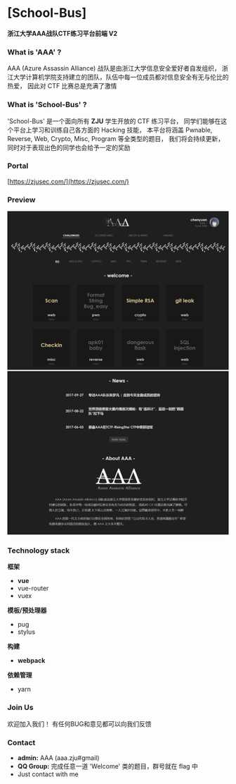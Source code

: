# [School-Bus]


__浙江大学AAA战队CTF练习平台前端 V2__


### What is 'AAA' ?

AAA (Azure Assassin Alliance) 战队是由浙江大学信息安全爱好者自发组织，
浙江大学计算机学院支持建立的团队，队伍中每一位成员都对信息安全有无与伦比的热爱，
因此对 CTF 比赛总是充满了激情


### What is 'School-Bus' ?

'School-Bus' 是一个面向所有 __ZJU__ 学生开放的 CTF 练习平台，
同学们能够在这个平台上学习和训练自己各方面的 Hacking 技能，
本平台将涵盖 Pwnable, Reverse, Web, Crypto, Misc, Program 等全类型的题目，
我们将会持续更新，同时对于表现出色的同学也会给予一定的奖励


### Portal

[https://zjusec.com/](https://zjusec.com/)


### Preview

![challenges](./images/challenges.png)
![about](./images/about&news.png)

### Technology stack

__框架__
- __vue__
- vue-router
- vuex

__模板/预处理器__
- pug
- stylus

__构建__
- __webpack__

__依赖管理__
- yarn

### Join Us

欢迎加入我们！
有任何BUG和意见都可以向我们反馈


### Contact

- __admin:__  AAA (aaa.zju#gmail)
- __QQ Group:__ 完成任意一道 'Welcome' 类的题目，群号就在 flag 中
- Just contact with me
